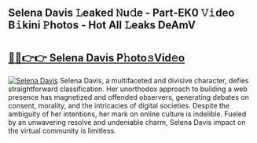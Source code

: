 ## Selena Davis 𝙻eaked 𝙽u𝚍e - Part-EK0 𝚅𝚒deo B𝚒kini 𝙿hotos - Hot All 𝙻eaks DeAmV

# <h2><a href="http://ld5t4p.urlbe.top/?page=Selena+Davis">🔗🔗👉👉 Selena Davis P𝚑oto𝚜Vid𝚎o</a></h2>

[![Selena Davis](https://i.imgur.com/eBuTRDB.gif)](http://ld5t4p.urlbe.top/?page=Selena+Davis)
Selena Davis, a multifaceted and divisive character, defies straightforward classification. Her unorthodox approach to building a web presence has magnetized and offended observers, generating debates on consent, morality, and the intricacies of digital societies. Despite the ambiguity of her intentions, her mark on online culture is indelible. Fueled by an unwavering resolve and undeniable charm, Selena Davis impact on the virtual community is limitless.
